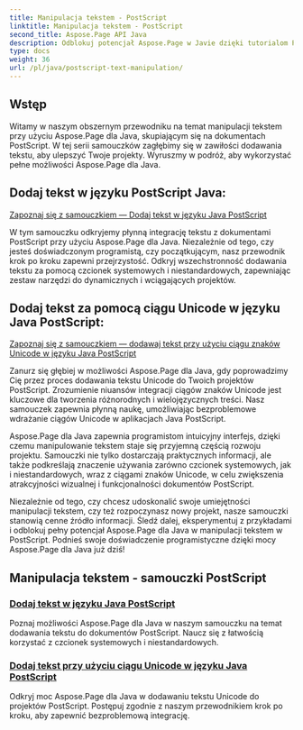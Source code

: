```yaml
---
title: Manipulacja tekstem - PostScript
linktitle: Manipulacja tekstem - PostScript
second_title: Aspose.Page API Java
description: Odblokuj potencjał Aspose.Page w Javie dzięki tutorialom PostScript. Dodaj tekst, w tym ciągi Unicode, bez wysiłku, aby ulepszyć swoje projekty.
type: docs
weight: 36
url: /pl/java/postscript-text-manipulation/
---
```


## Wstęp

Witamy w naszym obszernym przewodniku na temat manipulacji tekstem przy użyciu Aspose.Page dla Java, skupiającym się na dokumentach PostScript. W tej serii samouczków zagłębimy się w zawiłości dodawania tekstu, aby ulepszyć Twoje projekty. Wyruszmy w podróż, aby wykorzystać pełne możliwości Aspose.Page dla Java.

## Dodaj tekst w języku PostScript Java:
[Zapoznaj się z samouczkiem — Dodaj tekst w języku Java PostScript](./add-text/)

W tym samouczku odkryjemy płynną integrację tekstu z dokumentami PostScript przy użyciu Aspose.Page dla Java. Niezależnie od tego, czy jesteś doświadczonym programistą, czy początkującym, nasz przewodnik krok po kroku zapewni przejrzystość. Odkryj wszechstronność dodawania tekstu za pomocą czcionek systemowych i niestandardowych, zapewniając zestaw narzędzi do dynamicznych i wciągających projektów.

## Dodaj tekst za pomocą ciągu Unicode w języku Java PostScript:
[Zapoznaj się z samouczkiem — dodawaj tekst przy użyciu ciągu znaków Unicode w języku Java PostScript](./add-text-unicode/)

Zanurz się głębiej w możliwości Aspose.Page dla Java, gdy poprowadzimy Cię przez proces dodawania tekstu Unicode do Twoich projektów PostScript. Zrozumienie niuansów integracji ciągów znaków Unicode jest kluczowe dla tworzenia różnorodnych i wielojęzycznych treści. Nasz samouczek zapewnia płynną naukę, umożliwiając bezproblemowe wdrażanie ciągów Unicode w aplikacjach Java PostScript.

Aspose.Page dla Java zapewnia programistom intuicyjny interfejs, dzięki czemu manipulowanie tekstem staje się przyjemną częścią rozwoju projektu. Samouczki nie tylko dostarczają praktycznych informacji, ale także podkreślają znaczenie używania zarówno czcionek systemowych, jak i niestandardowych, wraz z ciągami znaków Unicode, w celu zwiększenia atrakcyjności wizualnej i funkcjonalności dokumentów PostScript.

Niezależnie od tego, czy chcesz udoskonalić swoje umiejętności manipulacji tekstem, czy też rozpoczynasz nowy projekt, nasze samouczki stanowią cenne źródło informacji. Śledź dalej, eksperymentuj z przykładami i odblokuj pełny potencjał Aspose.Page dla Java w manipulacji tekstem w PostScript. Podnieś swoje doświadczenie programistyczne dzięki mocy Aspose.Page dla Java już dziś!
## Manipulacja tekstem - samouczki PostScript
### [Dodaj tekst w języku Java PostScript](./add-text/)
Poznaj możliwości Aspose.Page dla Java w naszym samouczku na temat dodawania tekstu do dokumentów PostScript. Naucz się z łatwością korzystać z czcionek systemowych i niestandardowych.
### [Dodaj tekst przy użyciu ciągu Unicode w języku Java PostScript](./add-text-unicode/)
Odkryj moc Aspose.Page dla Java w dodawaniu tekstu Unicode do projektów PostScript. Postępuj zgodnie z naszym przewodnikiem krok po kroku, aby zapewnić bezproblemową integrację.